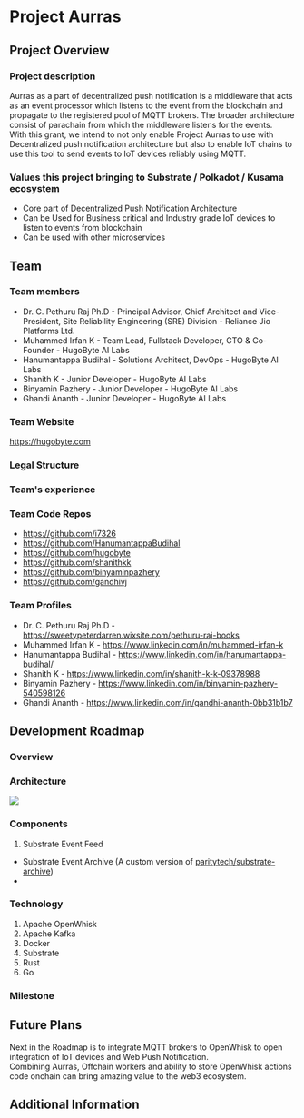 # Project Aurras

## Project Overview

### Project description
Aurras as a part of decentralized push notification is a middleware that acts as an event processor which listens to the event from the blockchain and propagate to the registered pool of MQTT brokers. The broader architecture consist of parachain from which the middleware listens for the events.  
With this grant, we intend to not only enable Project Aurras to use with Decentralized push notification architecture but also to enable IoT chains to use this tool to send events to IoT devices reliably using MQTT.  

### Values this project bringing to Substrate / Polkadot / Kusama ecosystem
* Core part of Decentralized Push Notification Architecture  
* Can be Used for Business critical and Industry grade IoT devices to listen to events from blockchain  
* Can be used with other microservices  


## Team

### Team members
* Dr. C. Pethuru Raj Ph.D - Principal Advisor, Chief Architect and Vice-President, Site Reliability Engineering (SRE) Division - Reliance Jio Platforms Ltd.  
* Muhammed Irfan K - Team Lead, Fullstack Developer, CTO & Co-Founder - HugoByte AI Labs  
* Hanumantappa Budihal - Solutions Architect, DevOps - HugoByte AI Labs  
* Shanith K - Junior Developer - HugoByte AI Labs  
* Binyamin Pazhery - Junior Developer - HugoByte AI Labs  
* Ghandi Ananth - Junior Developer - HugoByte AI Labs  

### Team Website
https://hugobyte.com

### Legal Structure 


### Team's experience
 

### Team Code Repos
* https://github.com/i7326
* https://github.com/HanumantappaBudihal  
* https://github.com/hugobyte  
* https://github.com/shanithkk  
* https://github.com/binyaminpazhery  
* https://github.com/gandhivj  

### Team Profiles
* Dr. C. Pethuru Raj Ph.D - https://sweetypeterdarren.wixsite.com/pethuru-raj-books  
* Muhammed Irfan K - https://www.linkedin.com/in/muhammed-irfan-k  
* Hanumantappa Budihal - https://www.linkedin.com/in/hanumantappa-budihal/ 
* Shanith K - https://www.linkedin.com/in/shanith-k-k-09378988  
* Binyamin Pazhery - https://www.linkedin.com/in/binyamin-pazhery-540598126  
* Ghandi Ananth - https://www.linkedin.com/in/gandhi-ananth-0bb31b1b7  

## Development Roadmap

### Overview

### Architecture
![](https://drive.google.com/uc?export=view&id=1Qk3B65AOVYaDLdxhFmvksZ6Zw2zKKzgX)

### Components
1. Substrate Event Feed
- Substrate Event Archive (A custom version of [paritytech/substrate-archive](https://github.com/paritytech/substrate-archive))
-   

### Technology
1. Apache OpenWhisk
2. Apache Kafka
3. Docker
4. Substrate
5. Rust
6. Go


### Milestone


## Future Plans
Next in the Roadmap is to integrate MQTT brokers to OpenWhisk to open integration of IoT devices and Web Push Notification.  
Combining Aurras, Offchain workers and ability to store OpenWhisk actions code onchain can bring amazing value to the web3 ecosystem.  

## Additional Information